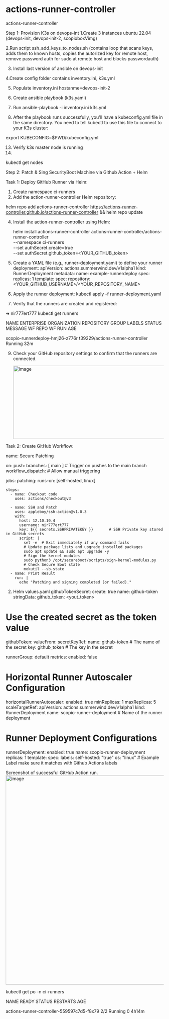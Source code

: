 # actions-runner-controller
actions-runner-controller

Step 1: Provision K3s on devops-int
1.Create 3 instances ubuntu 22.04 (devops-init, devops-init-2, scopioboxVimg)

2.Run script ssh_add_keys_to_nodes.sh (contains loop that scans keys, adds them to known hosts, copies the autorized key for remote host, remove password auth for sudo at remote host and blocks passwordauth)

3. Install last version of ansible on devops-init
   
4.Create config folder contains inventory.ini, k3s.yml

5. Populate inventory.ini hostanme=devops-init-2
   
7. Create ansible playbook (k3s,yaml)
   
9. Run ansible-playbook -i inventory.ini k3s.yml
    
11. After the playbook runs successfully, you'll have a kubeconfig.yml file in the same directory.  You need to tell kubectl to use this file to connect to your K3s cluster:
    
export KUBECONFIG=$PWD/kubeconfig.yml

13. Verify k3s master node is running
14. 
kubectl get nodes

Step 2: Patch & Sing SecurityBoot Machine via Github Action + Helm

Task 1: Deploy GitHub Runner via Helm:

1. Create namespace ci-runners
2. Add the action-runner-controller Helm repository:
   
helm repo add actions-runner-controller https://actions-runner-controller.github.io/actions-runner-controller && helm repo update

4. Install the action-runner-controller using Helm:
   
   helm install actions-runner-controller actions-runner-controller/actions-runner-controller \
  --namespace ci-runners \
  --set authSecret.create=true \
  --set authSecret.github_token=<YOUR_GITHUB_token>
  
5.  Create a YAML file (e.g., runner-deployment.yaml) to define your runner deployment:
   apiVersion: actions.summerwind.dev/v1alpha1
kind: RunnerDeployment
metadata:
  name: example-runnerdeploy
spec:
  replicas: 1
  template:
    spec:
      repository: <YOUR_GITHUB_USERNAME>/<YOUR_REPOSITORY_NAME>

6. Apply the runner deployment:
   kubectl apply -f runner-deployment.yaml

7. Verify that the runners are created and registered:
   
 ➜  nir777ert777 kubectl get runners
 
NAME                              ENTERPRISE   ORGANIZATION   REPOSITORY                         GROUP   LABELS   STATUS    MESSAGE   WF REPO   WF RUN   AGE

scopio-runnerdeploy-hmj26-z776r                               t39229/actions-runner-controller                    Running                                32m

9. Check your GitHub repository settings to confirm that the runners are connected.
    
   <img width="783" height="233" alt="image" src="https://github.com/user-attachments/assets/d713e111-118d-47f9-bba3-b088615017ff" />

Task 2: Create GitHub Workflow:

name: Secure Patching

on:
  push:
    branches: [ main ]  # Trigger on pushes to the main branch
  workflow_dispatch:  # Allow manual triggering

jobs:
  patching:
    runs-on: [self-hosted, linux]

    steps:
      - name: Checkout code
        uses: actions/checkout@v3

      - name: SSH and Patch
        uses: appleboy/ssh-action@v1.0.3
        with:
          host: 12.10.10.4
          username: nir777ert777
          key: ${{ secrets.SSHPRIVATEKEY }}       # SSH Private key stored in GitHub secrets
          script: |
            set -e  # Exit immediately if any command fails
            # Update package lists and upgrade installed packages
            sudo apt update && sudo apt upgrade -y
            # Sign the kernel modules
            sudo python3 /opt/secureboot/scripts/sign-kernel-modules.py
            # Check Secure Boot state
            mokutil --sb-state
      - name: Print Result
        run: |
          echo "Patching and signing completed (or failed)."
   

2. Helm values.yaml
githubTokenSecret:
  create: true
  name: github-token
  stringData:
    github_token: <yout_token>
# Use the created secret as the token value
githubToken:
  valueFrom:
    secretKeyRef:
      name: github-token # The name of the secret
      key: github_token  # The key in the secret

runnerGroup: default
metrics:
  enabled: false

# Horizontal Runner Autoscaler Configuration
horizontalRunnerAutoscaler:
  enabled: true
  minReplicas: 1
  maxReplicas: 5
  scaleTargetRef:
    apiVersion: actions.summerwind.dev/v1alpha1
    kind: RunnerDeployment
    name: scopio-runner-deployment # Name of the runner deployment
# Runner Deployment Configurations
runnerDeployment:
  enabled: true
  name: scopio-runner-deployment
  replicas: 1
  template:
    spec:
      labels:
        self-hosted: "true"
        os: "linux" # Example Label make sure it matches with Github Actions labels


Screenshot of successful GitHub Action run.
    <img width="1662" height="666" alt="image" src="https://github.com/user-attachments/assets/c2dda2f2-7702-4a57-a714-e95ea9734480" />

kubectl get po -n ci-runners

NAME                                         READY   STATUS    RESTARTS   AGE

actions-runner-controller-559597c7d5-f8x79   2/2     Running   0          4h14m

    




